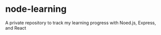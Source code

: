 # node-learning
A private repository to track my learning progress with Noed.js, Express, and React
